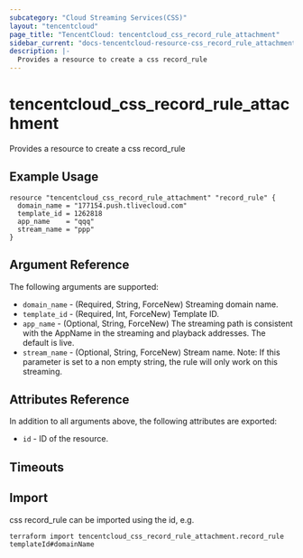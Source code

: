 ```yaml
---
subcategory: "Cloud Streaming Services(CSS)"
layout: "tencentcloud"
page_title: "TencentCloud: tencentcloud_css_record_rule_attachment"
sidebar_current: "docs-tencentcloud-resource-css_record_rule_attachment"
description: |-
  Provides a resource to create a css record_rule
---
```


# tencentcloud_css_record_rule_attachment

Provides a resource to create a css record_rule

## Example Usage

```hcl
resource "tencentcloud_css_record_rule_attachment" "record_rule" {
  domain_name = "177154.push.tlivecloud.com"
  template_id = 1262818
  app_name    = "qqq"
  stream_name = "ppp"
}
```

## Argument Reference

The following arguments are supported:

* `domain_name` - (Required, String, ForceNew) Streaming domain name.
* `template_id` - (Required, Int, ForceNew) Template ID.
* `app_name` - (Optional, String, ForceNew) The streaming path is consistent with the AppName in the streaming and playback addresses. The default is live.
* `stream_name` - (Optional, String, ForceNew) Stream name. Note: If this parameter is set to a non empty string, the rule will only work on this streaming.

## Attributes Reference

In addition to all arguments above, the following attributes are exported:

* `id` - ID of the resource.



## Timeouts

<no value>


## Import

css record_rule can be imported using the id, e.g.

```
terraform import tencentcloud_css_record_rule_attachment.record_rule templateId#domainName
```

